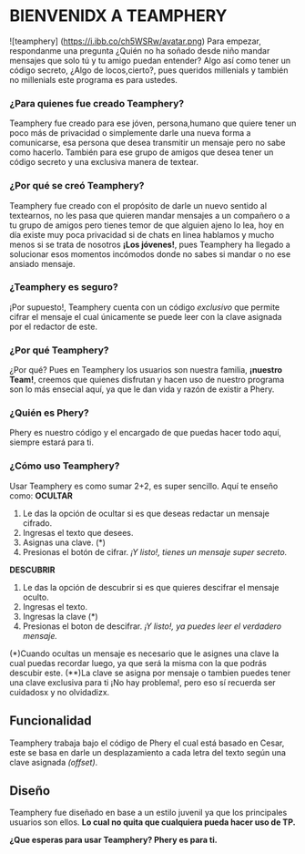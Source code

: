 # BIENVENIDX A TEAMPHERY

![teamphery] (https://i.ibb.co/ch5WSRw/avatar.png)
Para empezar, respondanme una pregunta ¿Quién no ha soñado desde niño mandar mensajes que solo tú y tu amigo puedan entender? Algo así como tener un código secreto, ¿Algo de locos,cierto?, pues queridos millenials y también no millenials este programa es para ustedes.

### ¿Para quienes fue creado Teamphery?
Teamphery fue creado para ese jóven, persona,humano que quiere tener un poco más de privacidad o simplemente darle una nueva forma a comunicarse, esa persona que desea transmitir un mensaje pero no sabe como hacerlo. También para ese grupo de amigos que desea tener un código secreto y una exclusiva manera de textear.

### ¿Por qué se creó Teamphery?
Teamphery fue creado con el propósito de darle un nuevo sentido al textearnos, no les pasa que quieren mandar mensajes a un compañero o a tu grupo de amigos pero tienes temor de que alguien ajeno lo lea, hoy en día existe muy poca privacidad si de chats en linea hablamos y mucho menos si se trata de nosotros **¡Los jóvenes!**, pues Teamphery ha llegado a solucionar esos momentos incómodos donde no sabes si mandar o no ese ansiado mensaje.

### ¿Teamphery es seguro?
¡Por supuesto!, Teamphery cuenta con un código *exclusivo* que permite cifrar el mensaje el cual únicamente se puede leer con la clave asignada por el redactor de este.

### ¿Por qué Teamphery?
¿Por qué? Pues en Teamphery los usuarios son nuestra familia, **¡nuestro Team!**, creemos que quienes disfrutan y hacen uso de nuestro programa son lo más ensecial aquí, ya que le dan vida y razón de existir a Phery.

### ¿Quién es Phery?
Phery es nuestro código y el encargado de que puedas hacer todo aquí, siempre estará para ti.

### ¿Cómo uso Teamphery?
Usar Teamphery es como sumar 2+2, es super sencillo. Aquí te enseño como:
**OCULTAR**
1. Le das la opción de ocultar si es que deseas redactar un mensaje cifrado.
2. Ingresas el texto que desees.
3. Asignas una clave. (*)
4. Presionas el botón de cifrar.
*¡Y listo!, tienes un mensaje super secreto.*

**DESCUBRIR**
1. Le das la opción de descubrir si es que quieres descifrar el mensaje oculto.
2. Ingresas el texto.
3. Ingresas la clave (*)
4. Presionas el boton de descifrar.
*¡Y listo!, ya puedes leer el verdadero mensaje.*

(*)Cuando ocultas un mensaje es necesario que le asignes una clave la cual puedas recordar luego, ya que será la misma con la que podrás descubir este.
(**)La clave se asigna por mensaje o tambien puedes tener una clave exclusiva para ti ¡No hay problema!, pero eso sí recuerda ser cuidadosx y no olvidadizx.

## Funcionalidad
Teamphery trabaja bajo el código de Phery el cual está basado en Cesar, este se basa en darle un desplazamiento a cada letra del texto según una clave asignada *(offset)*.

## Diseño
Teamphery fue diseñado en base a un estilo juvenil ya que los principales usuarios son ellos. **Lo cual no quita que cualquiera pueda hacer uso de TP.**

**¿Que esperas para usar Teamphery?
Phery es para ti.**
